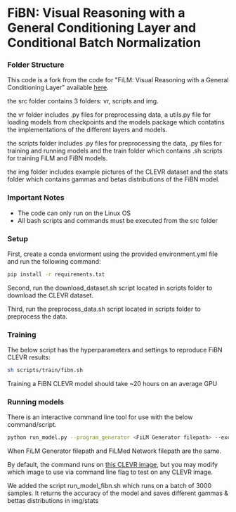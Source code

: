 # FiBN: Visual Reasoning with a General Conditioning Layer and Conditional Batch Normalization

### Folder Structure

This code is a fork from the code for "FiLM: Visual Reasoning with a General Conditioning Layer" available [here](https://github.com/ethanjperez/film).

the src folder contains 3 folders: vr, scripts and img.

the vr folder includes .py files for preprocessing data, a utils.py file for loading models from checkpoints
and the models package which contatins the implementations of the different layers and models.

the scripts folder includes .py files for preprocessing the data, .py files for training and running models 
and  the train folder which contains .sh scripts for training FiLM and FiBN models.

the img folder includes example pictures of the CLEVR dataset and the stats folder which contains gammas and betas distributions of the FiBN model.

### Important Notes
- The code can only run on the Linux OS
- All bash scripts and commands must be executed from the src folder

### Setup
First, create a conda enviorment using the provided environment.yml file and run the following command: 
```bash
pip install -r requirements.txt
```

Second, run the download_dataset.sh script located in scripts folder to download the CLEVR dataset.

Third, run the preprocess_data.sh script located in scripts folder to preprocess the data.

### Training
The below script has the hyperparameters and settings to reproduce FiBN CLEVR results:
```bash
sh scripts/train/fibn.sh
```
Training a FiBN CLEVR model should take ~20 hours on an average GPU

### Running models

There is an interactive command line tool for use with the below command/script.
```bash
python run_model.py --program_generator <FiLM Generator filepath> --execution_engine <FiLMed Network filepath>
```
When FiLM Generator filepath and FiLMed Network filepath are the same.

By default, the command runs on [this CLEVR image](https://github.com/gilzim/film/blob/CBN_layers/img/CLEVR_val_000017.png), but you may modify which image to use via command line flag to test on any CLEVR image.

We added the script run_model_fibn.sh which runs on a batch of 3000 samples. It returns the accuracy of the model
and saves different gammas & bettas distributions in img/stats
